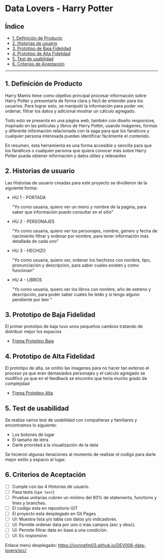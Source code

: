 # Data Lovers - Harry Potter

## Índice

* [1. Definición de Producto](#1-Definición-de-Producto)
* [2. Historias de usuario](#2-Historias-de-usuario)
* [3. Prototipo de Baja Fidelidad](#3-Prototipo-de-Baja-Fidelidad)
* [4. Prototipo de Alta Fidelidad](#4-Prototipo-de-Alta-Fidelidad)
* [5. Test de usabilidad](#5-Test-de-usabilidad)
* [6. Criterios de Aceptación](#9-Criterios-de-Aceptación)

***

## 1. Definición de Producto

Harry Mamis tiene como objetivo principal procesar información sobre Harry Potter y presentarla de forma clara y fácil de entender para los usuarios. Para lograr esto, se manipuló la información para poder ver, ordenar, filtrar los datos y adicional mostrar un cálculo agregado.

Todo esto se presenta en una página web, también con diseño responsive, inspirado en las películas y libros de Harry Potter, usando imágenes, formas y diferente información relacionada con la saga para que los fanáticos y cualquier persona interesada puedan identificar fácilmente el contenido.

En resumen, esta herramienta es una forma accesible y sencilla para que los fanáticos o cualquier persona que quiera conocer más sobre Harry Potter pueda obtener información y datos útiles y relevantes



## 2. Historias de usuario

Las Historias de usuario creadas para este proyecto se dividieron de la siguiente forma:

* HU 1 - PORTADA

  "Yo como usuaria, quiero ver un menú y nombre de la pagina, para saber que información puedo consultar en el sitio"

* HU 2 - PERSONAJES

  "Yo como usuaria, quiero ver los personajes, nombre, genero y fecha de nacimiento filtrar y ordenar por nombre, para tener información más detallada de cada uno"

* HU 3 - HECHIZO

  "Yo como usuaria, quiero ver, ordenar los hechizos con nombre, tipo, pronunciación y descripcion, para saber cuales existen y como funcionan"

* HU 4 - LIBROS

  "Yo como usuaria, quiero ver los libros con nombre, año de estreno y descripción, para poder saber cuales he leido y si tengo alguno pendiente por leer "



## 3. Prototipo de Baja Fidelidad

El primer prototipo de baja tuvo unos pequeños cambios tratando de distribuir mejor los espacios

* [Figma Prototipo Baja](https://www.figma.com/file/QgV7a5UiyGSTfBCgR61zEY/Prototipo-baja?node-id=0%3A1&t=4ZukxQW1w6ZlLogy-1)


## 4. Prototipo de Alta Fidelidad

El prototipo de alta, se omitio las imagenes para no hacer tan extenso el proceso ya que eran demasiados personajes y el calculo agregado se modificó ya que en el feedback se encontro que tenia mucho grado de complejidad

* [Figma Prototipo Alta](https://www.figma.com/file/XaBpcio7wGopsArdfKYWzU/Untitled?node-id=0%3A1&t=2Iq8XJTK4OpKIRDM-1)


## 5. Test de usabilidad

Se realiza varios test de usabilidad con compañeras y familiares y encontramos lo siguiente:

* Los botones de lugar
* El tamaño de letra
* Darle prioridad a la visualización de la data

Se hicieron algunas iteraciones al momento de realizar el codigo para darle mejor estilo y espacio al lugar.



## 6. Criterios de Aceptación

* [ ] Cumple con las 4 Historias de usuario.
* [ ] Pasa tests (`npm test`)
* [ ] Pruebas unitarias cubren un mínimo del 80% de statements, functions y
  lines y branches.
* [ ] El codigo esta en repositorio GIT
* [ ] El proyecto esta desplegado en Git Pages
* [ ] UI: Muestra lista y/o tabla con datos y/o indicadores.
* [ ] UI: Permite ordenar data por uno o más campos (asc y desc).
* [ ] UI: Permite filtrar data en base a una condición.
* [ ] UI: Es _responsive_.

Enlace menú desplegado: https://ivonnefm03.github.io/DEV006-data-lovers/src/
